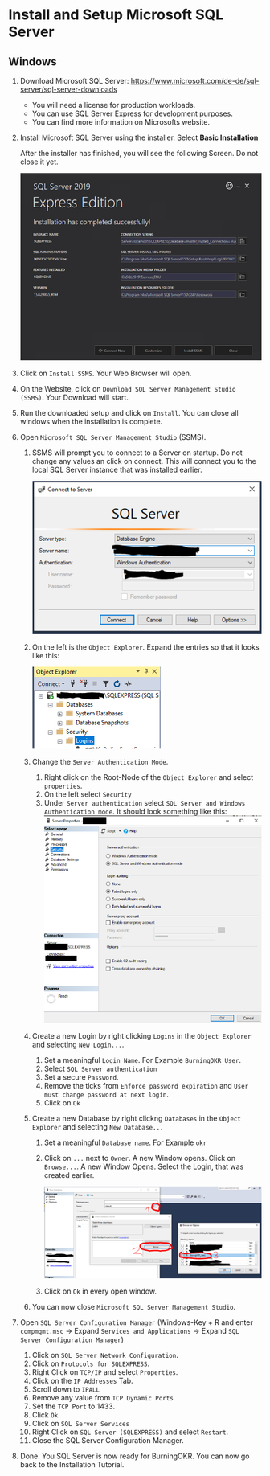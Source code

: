 # Install and Setup Microsoft SQL Server

## Windows

1. Download Microsoft SQL Server: <https://www.microsoft.com/de-de/sql-server/sql-server-downloads>
    - You will need a license for production workloads.
    - You can use SQL Server Express for development purposes.
    - You can find more information on Microsofts website.

2. Install Microsoft SQL Server using the installer. Select **Basic Installation**

   After the installer has finished, you will see the following Screen. Do not close it yet.

   ![SQL_Server_Install_Overview](./images/sqlserver_install_overview.PNG)

3. Click on `Install SSMS`. Your Web Browser will open.
4. On the Website, click on `Download SQL Server Management Studio (SSMS)`. Your Download will start.
5. Run the downloaded setup and click on `Install`. You can close all windows when the installation is complete.
6. Open `Microsoft SQL Server Management Studio` (SSMS).
    1. SSMS will prompt you to connect to a Server on startup. Do not change any values an click on connect.
       This will connect you to the local SQL Server instance that was installed earlier.

       ![SQL_Server_Connect_Window](./images/ssms_connect_to_server.PNG)
    2. On the left is the `Object Explorer`. Expand the entries so that it looks like this:

       ![SQL_Server_Object_Explorer](./images/ssms_object_explorer.PNG)

    3. Change the `Server Authentication Mode`.
        1. Right click on the Root-Node of the `Object Explorer` and select `properties`.
        2. On the left select `Security`
        3. Under `Server authentication` select `SQL Server and Windows Authentication mode`. It should look something like this:
        ![SQL_SERVER_AUTHENTICATION_MODE](./images/ssms_change_server_authentication.png)

    4. Create a new Login by right clicking `Logins` in the `Object Explorer` and selecting `New Login...`.
        1. Set a meaningful `Login Name`. For Example `BurningOKR_User`.
        2. Select `SQL Server authentication`
        3. Set a secure `Password`.
        4. Remove the ticks from `Enforce password expiration` and `User must change password at next login`.
        5. Click on `Ok`
    5. Create a new Database by right clickng `Databases` in the `Object Explorer` and selecting `New Database...`
        1. Set a meaningful `Database name`. For Example `okr`
        2. Click on `...` next to `Owner`. A new Window opens. Click on `Browse...`. A new Window Opens. Select the Login, that was created earlier.

           ![SQL_Server_Create_Database](./images/ssms_create_database.PNG)
        3. Click on `Ok` in every open window.
    6. You can now close `Microsoft SQL Server Management Studio`.
7. Open `SQL Server Configuration Manager`
(Windows-Key + R and enter `compmgmt.msc` -> Expand `Services and Applications` -> Expand `SQL Server Configuration Manager`)
    1. Click on `SQL Server Network Configuration`.
    2. Click on `Protocols for SQLEXPRESS`.
    3. Right Click on `TCP/IP` and select `Properties`.
    4. Click on the `IP Addresses` Tab.
    5. Scroll down to `IPALL`
    6. Remove any value from `TCP Dynamic Ports`
    7. Set the `TCP Port` to 1433.
    8. Click `Ok`.
    9. Click on `SQL Server Services`
    10. Right Click on `SQL Server (SQLEXPRESS)` and select `Restart`.
    11. Close the SQL Server Configuration Manager.
8. Done. You SQL Server is now ready for BurningOKR. You can now go back to
   the Installation Tutorial.
